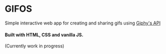 # GIFOS
Simple interactive web app for creating and sharing gifs using [Giphy's API](https://developers.giphy.com/)
#### Built with HTML, CSS and vanilla JS.
(Currently work in progress)
